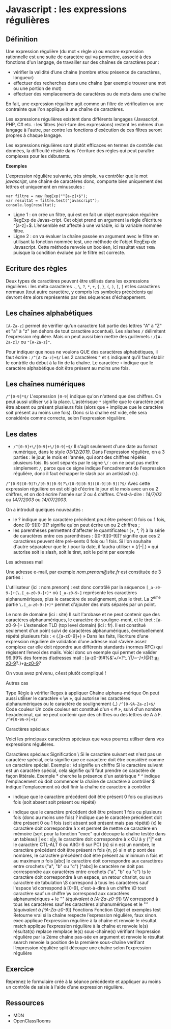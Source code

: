 <!-- HB, 03/12/2019 -->

# Javascript : les expressions régulières

<!--
Contenu
Définition	2
Exemples	2
Ecriture des règles	3
Les chaînes alphabétiques	3
Les chaînes numériques	3
Les dates	3
Les adresses mail	4
Autres cas	4
Caractères spéciaux	5
Fonctions	6
Ressources	7
Exercice	8
-->

## Définition

Une expression régulière (du mot « règle ») ou encore expression rationnelle est une suite de caractère qui va permettre, associé à des fonctions d'un langage, de travailler sur des chaînes de caractères pour :
 
* vérifier la validité d’une chaîne (nombre et/ou présence de caractères, longueur)
* effectuer des recherches dans une chaîne (par exemple trouver une mot ou une portion de mot)
* effectuer des remplacements de caractères ou de mots dans une chaîne   

En fait, une expression régulière agit comme un filtre de vérification ou une contrainte que l'on applique à une chaîne de caractères.

Les expressions régulières existent dans différents langages (Javascript, PHP, C# etc. : les filtres (écri-ture des expressions) restent les mêmes d’un langage à l'autre, par contre les fonctions d'exécution de ces filtres seront propres à chaque langage.  

Les expressions régulières sont plutôt efficaces en termes de contrôle des données, la difficulté réside dans l'écriture des règles qui peut paraître complexes pour les débutants.

**Exemples** 

L'expression régulière suivante, très simple, va contrôler que le mot _javascript_, une chaîne de caractères donc, comporte bien uniquement des lettres et uniquement en minuscules :  

	var filtre = new RegExp("^[a-z]+$");
	var resultat = filtre.test("javascript");
	console.log(resultat);

* Ligne 1 : on crée un filtre, qui est en fait un objet expression régulière RegExp de Javas-cript. Cet objet prend en argument la règle d’écriture ^[a-z]+$. L’ensemble est affecté à une variable, ici la variable nommée filtre.
* Ligne 2 : on va évaluer la chaîne passée en argument avec le filtre en utilisant la fonction nommée test, une méthode de l'objet RegExp de Javascript. Cette méthode renvoie un booléen, ici resultat vaut `TRUE` puisque la condition évaluée par le filtre est correcte.  

## Ecriture des règles

Deux types de caractères peuvent être utilisés dans les expressions régulières :
les méta caractères `.`, `\`, `?`, `*`, `+`, `{`, `}`, `(`, `)`, `[`, `]` et les caractères normaux (tout autre caractère, y compris les symboles précédents qui devront être alors représentés par des séquences d'échappement.

## Les chaînes alphabétiques

`[A-Za-z]` permet de vérifier qu'un caractère fait partie des lettres "A" à "Z" et "a" à "z" (en dehors de tout caractère accentué). Les slashes `/` délimitent l'expression régulière. Mais on peut aussi bien mettre des guillemets : `/[A-Za-z]/` ou `"[A-Za-z]"`.

Pour indiquer que nous ne voulons QUE des caractères alphabétiques, il faut écrire : `/^[A-Za-z]+$/`
Les 2 caractères `^` et `$` indiquent qu'il faut établir le contrôle du début à la fin de la chaîne. Le caractère `+` indique que le caractère alphabétique doit être présent au moins une fois. 

## Les chaînes numériques

`/^[0-9]*$/` L'expression `[0-9]` indique qu'on n'attend que des chiffres. On peut aussi utiliser `\d` à la place. L'astérisque `*` signifie que le caractère peut être absent ou présent plusieurs fois (alors que `+` implique que le caractère soit présent au moins une fois). Donc si la chaîne est vide, elle sera considérée comme correcte, selon l'expression régulière. 

## Les dates

* `/^[0-9]+\/[0-9]+\/[0-9]+$/` Il s'agit seulement d'une date au format numérique, dans le style _03/12/2019_. Dans l'expression régulière, on a 3 parties : le jour, le mois et l'année, qui sont des chiffres répétés plusieurs fois. Ils sont séparés par le signe `\/` : on ne peut pas mettre simplement `/`, parce que ce signe indique l'encadrement de l'expression régulière, donc il faut échapper le slash par un antislash (`\`). 

`/^[0-9][0-9]?\/[0-9][0-9]?\/[0-9][0-9]([0-9][0-9])?$/` Avec cette expression régulière on est obligé d'écrire le jour et le mois avec un ou 2 chiffres, et on doit écrire l'année sur 2 ou 4 chiffres. C'est-à-dire : _14/7/03_ ou _14/7/2003_ ou _14/07/2003_.
 
On a introduit quelques nouveautés : 

* le ? indique que le caractère précédent peut être présent 0 fois ou 1 fois, donc [0-9][0-9]? signifie qu'on peut écrire un ou 2 chiffres ;
* les parenthèses permettent d'affecter le quantificateur (+, *, ?) à la série de caractères entre ces parenthèses : ([0-9][0-9])? signifie que ces 2 caractères peuvent être pré-sents 0 fois ou 1 fois. 
Si l'on souhaite d'autre séparateur que le / pour la date, il faudra utiliser « (\/|-|\.) » qui autorise soit le slash, soit le tiret, soit le point par exemple

Les adresses mail

Une adresse e-mail, par exemple _nom.prenom@site.fr_ est constituée de 3 parties :  

L'utilisateur (ici : nom.prenom) : 
est donc contrôlé par la séquence `[_a-z0-9-]+(\.[_a-z0-9-]+)*` où `[_a-z0-9-]` représente les caractères alphanumériques, plus le caractère de soulignement, plus le tiret. La 2<sup>ème</sup> partie `\.[_a-z0-9-]+)*` permet d'ajouter des mots séparés par un point. 

Le nom de domaine (ici : site)
Il suit l'arobase et ne peut contenir que des caractères alphanumériques, le caractère de souligne-ment, et le tiret : [a-z0-9-]+ 
L’extension TLD (top level domain) (ici : fr).
Il est constitué seulement d'un point suivi de caractères alphanumériques, éventuellement répété plusieurs fois : « (\.[a-z0-9]+) » 
Dans les faits, l’écriture d’une expression régulière de validation d’une adresse mail s’avère assez complexe car elle doit répondre aux différents standards (normes RFC) qui régissent l’envoi des mails.
Voici donc un exemple qui permet de valider 99.99% des formes d’adresses mail : 
[a-z0-9!#$%&'*+/=?^_`{|}~-]+(?:\.[a-z0-9!#$%&'*+/=?^_`{|}~-]+)*@(?:[a-z0-9](?:[a-z0-9-]*[a-z0-9])?\.)+[a-z0-9](?:[a-z0-9-]*[a-z0-9])?

On vous avez prévenu, c4est plutôt compliqué !

Autres cas 

Type	Règle à vérifier	Regex à appliquer
Chaîne alphanu-mérique	On peut aussi utiliser le caractère « \w », qui autorise les caractères alphanumériques ou le caractère de soulignement (_)	`/^[0-9A-Za-z]+$/`   
Code couleur	Un code couleur est constitué d'un « # », suivi d'un nombre hexadécimal, qui ne peut contenir que des chiffres ou des lettres de A à F. 	`/^#[0-9A-F]+$/`
		
Caractères spéciaux

Voici les principaux caractères spéciaux que vous pourrez utiliser dans vos expressions régulières.

Caractères
spéciaux	Signification
\	Si le caractère suivant est n'est pas un caractère spécial, cela signifie que ce caractère doit être considéré comme un caractère spécial. 
Exemple : \d signifie un chiffre 
Si le caractère suivant est un caractère spécial, cela signifie qu'il faut prendre ce caractère de façon littérale. Exemple \* cherche la présence d'un astérisque *
^	indique l'emplacement où doit commencer la chaîne de caractère à contrôler
$	indique l'emplacement où doit finir la chaîne de caractère à contrôler
*	indique que le caractère précédent doit être présent 0 fois ou plusieurs fois (soit absent soit présent ou répété)
+	indique que le caractère précédent doit être présent 1 fois ou plusieurs fois (donc au moins une fois)
 ?	indique que le caractère précédent doit être présent 0 ou 1 fois (soit absent soit présent mais pas répété)
(x)	le caractère doit correspondre à x et permet de mettre ce caractère en mémoire (sert pour la fonction "exec" qui découpe la chaîne testée dans un tableau)
|	ex : x|y, le caractère doit correspondre à x OU à y ("|" est le caractère CTL-ALT 6 ou AltGr 6 sur PC)
{n}	si n est un nombre, le caractère précédent doit être présent n fois
{n, p}	si n et p sont des nombres, le caractère précédent doit être présent au minimum n fois et au maximum p fois
[abc]	le caractère doit correspondre aux caractères entre crochets ("a", "b" ou "c")
[^abc]	le caractère ne doit pas correspondre aux caractères entre crochets ("a", "b" ou "c")
\s	le caractère doit correspondre à un espace, un retour chariot, ou un caractère de tabulation
\S	correspond à tous les caractères sauf l'espace
\d	correspond à [0-9], c'est-à-dire à un chiffre
\D	tout caractère sauf un chiffre
\w	correspond aux caractères alphanumériques + le "_" (équivalent à [A-Za-z0-9_])
\W	correspond à tous les caractères sauf les caractères alphanumériques et le "_" (équivalent à [^A-Za-z0-9_])
Fonctions 
Fonction	Objet et exemples
test	Retourne vrai si la chaîne respecte l’expression régulière, faux sinon.
exec	applique l’expression régulière à la chaîne et renvoie le résultat
match	applique l’expression régulière à la chaîne et renvoie le(s) résultat(s)
replace 	remplace le(s) sous-chaîne(s) vérifiant l’expression régulière par la 2ème chaîne pas-sée en argument et renvoie le résultat
search	renvoie la position de la première sous-chaîne vérifiant l’expression régulière 
split	découpe une chaîne selon l’expression régulière

## Exercice 

Reprenez le formulaire créé à la séance précédente et appliquer au moins un contrôle de saisie à l'aide d’une expression régulière.

## Ressources

* MDN 
* OpenClassRooms 
